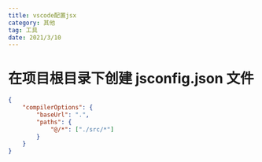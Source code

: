 ```yaml
---
title: vscode配置jsx
category: 其他
tag: 工具
date: 2021/3/10
---
```


# 在项目根目录下创建 jsconfig.json 文件

```json
{
    "compilerOptions": {
        "baseUrl": ".",
        "paths": {
            "@/*": ["./src/*"]
        }
    }
}
```
